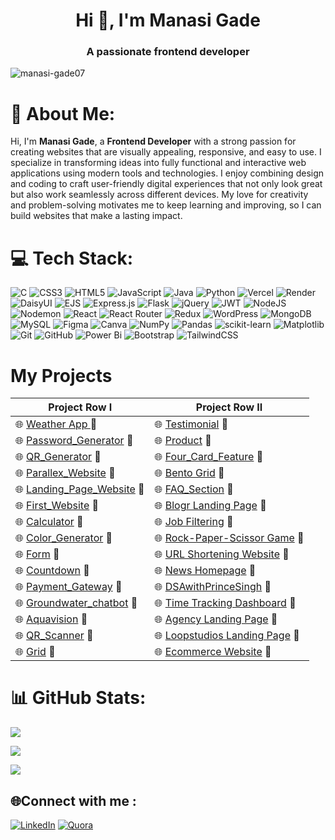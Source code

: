 <h1 align="center">Hi 👋, I'm Manasi Gade</h1>
<h3 align="center">A passionate frontend developer</h3>

<p align="left"> <img src="https://komarev.com/ghpvc/?username=manasi-gade07&label=Profile%20views&color=0e75b6&style=flat" alt="manasi-gade07" /> </p>

# 💫 About Me:
Hi, I'm **Manasi Gade**, a **Frontend Developer** with a strong passion for creating websites that are visually appealing, responsive, and easy to use. I specialize in transforming ideas into fully functional and interactive web applications using modern tools and technologies. I enjoy combining design and coding to craft user-friendly digital experiences that not only look great but also work seamlessly across different devices. My love for creativity and problem-solving motivates me to keep learning and improving, so I can build websites that make a lasting impact.
# 💻 Tech Stack:
![C](https://img.shields.io/badge/c-%2300599C.svg?style=flat&logo=c&logoColor=white) ![CSS3](https://img.shields.io/badge/css3-%231572B6.svg?style=flat&logo=css3&logoColor=white) ![HTML5](https://img.shields.io/badge/html5-%23E34F26.svg?style=flat&logo=html5&logoColor=white) ![JavaScript](https://img.shields.io/badge/javascript-%23323330.svg?style=flat&logo=javascript&logoColor=%23F7DF1E) ![Java](https://img.shields.io/badge/java-%23ED8B00.svg?style=flat&logo=openjdk&logoColor=white) ![Python](https://img.shields.io/badge/python-3670A0?style=flat&logo=python&logoColor=ffdd54) ![Vercel](https://img.shields.io/badge/vercel-%23000000.svg?style=flat&logo=vercel&logoColor=white) ![Render](https://img.shields.io/badge/Render-%46E3B7.svg?style=flat&logo=render&logoColor=white) ![DaisyUI](https://img.shields.io/badge/daisyui-5A0EF8?style=flat&logo=daisyui&logoColor=white) ![EJS](https://img.shields.io/badge/ejs-%23B4CA65.svg?style=flat&logo=ejs&logoColor=black) ![Express.js](https://img.shields.io/badge/express.js-%23404d59.svg?style=flat&logo=express&logoColor=%2361DAFB) ![Flask](https://img.shields.io/badge/flask-%23000.svg?style=flat&logo=flask&logoColor=white) ![jQuery](https://img.shields.io/badge/jquery-%230769AD.svg?style=flat&logo=jquery&logoColor=white) ![JWT](https://img.shields.io/badge/JWT-black?style=flat&logo=JSON%20web%20tokens) ![NodeJS](https://img.shields.io/badge/node.js-6DA55F?style=flat&logo=node.js&logoColor=white) ![Nodemon](https://img.shields.io/badge/NODEMON-%23323330.svg?style=flat&logo=nodemon&logoColor=%BBDEAD) ![React](https://img.shields.io/badge/react-%2320232a.svg?style=flat&logo=react&logoColor=%2361DAFB) ![React Router](https://img.shields.io/badge/React_Router-CA4245?style=flat&logo=react-router&logoColor=white) ![Redux](https://img.shields.io/badge/redux-%23593d88.svg?style=flat&logo=redux&logoColor=white) ![WordPress](https://img.shields.io/badge/WordPress-%23117AC9.svg?style=flat&logo=WordPress&logoColor=white) ![MongoDB](https://img.shields.io/badge/MongoDB-%234ea94b.svg?style=flat&logo=mongodb&logoColor=white) ![MySQL](https://img.shields.io/badge/mysql-4479A1.svg?style=flat&logo=mysql&logoColor=white) ![Figma](https://img.shields.io/badge/figma-%23F24E1E.svg?style=flat&logo=figma&logoColor=white) ![Canva](https://img.shields.io/badge/Canva-%2300C4CC.svg?style=flat&logo=Canva&logoColor=white) ![NumPy](https://img.shields.io/badge/numpy-%23013243.svg?style=flat&logo=numpy&logoColor=white) ![Pandas](https://img.shields.io/badge/pandas-%23150458.svg?style=flat&logo=pandas&logoColor=white) ![scikit-learn](https://img.shields.io/badge/scikit--learn-%23F7931E.svg?style=flat&logo=scikit-learn&logoColor=white) ![Matplotlib](https://img.shields.io/badge/Matplotlib-%23ffffff.svg?style=flat&logo=Matplotlib&logoColor=black) ![Git](https://img.shields.io/badge/git-%23F05033.svg?style=flat&logo=git&logoColor=white) ![GitHub](https://img.shields.io/badge/github-%23121011.svg?style=flat&logo=github&logoColor=white) ![Power Bi](https://img.shields.io/badge/power_bi-F2C811?style=flat&logo=powerbi&logoColor=black) ![Bootstrap](https://img.shields.io/badge/bootstrap-%238511FA.svg?style=flat&logo=bootstrap&logoColor=white) ![TailwindCSS](https://img.shields.io/badge/tailwindcss-%2338B2AC.svg?style=flat&logo=tailwind-css&logoColor=white)

# My Projects

| Project Row I                                  | Project Row II                                          |
|------------------------------------------------|--------------------------------------------------------|
| 🌐 [Weather App ](https://github.com/manasi-gade07/Weather_App.git) 🔗                    | 🌐 [Testimonial](#) 🔗                   |
| 🌐 [Password_Generator](https://github.com/manasi-gade07/Password_Generator.git) 🔗                        |  🌐 [Product](#) 🔗             |
| 🌐 [QR_Generator](https://github.com/manasi-gade07/QR_Generator.git) 🔗          | 🌐 [Four_Card_Feature](#) 🔗                                  |
| 🌐 [Parallex_Website](https://github.com/manasi-gade07/Parallex_website.git) 🔗                    | 🌐 [Bento Grid](#) 🔗                             |
| 🌐 [Landing_Page_Website](https://github.com/manasi-gade07/Landing_Page_Website.git) 🔗         | 🌐 [FAQ_Section](#) 🔗                       |
| 🌐 [First_Website](https://github.com/manasi-gade07/First_website.git) 🔗              | 🌐 [Blogr Landing Page](#) 🔗                      |
| 🌐 [Calculator](https://github.com/manasi-gade07/Calculator.git) 🔗      | 🌐 [Job Filtering](#) 🔗                                 |
| 🌐 [Color_Generator](https://github.com/manasi-gade07/Color-Generator.git) 🔗                | 🌐 [Rock-Paper-Scissor Game](#) 🔗                           |
| 🌐 [Form](https://github.com/manasi-gade07/Form.git) 🔗                          | 🌐 [URL Shortening Website](#) 🔗                  |
| 🌐 [Countdown](https://github.com/manasi-gade07/Countdown.git) 🔗        | 🌐 [News Homepage](#) 🔗                       |
| 🌐 [Payment_Gateway](https://github.com/manasi-gade07/Payment_Gateway.git) 🔗                      | 🌐 [DSAwithPrinceSingh](#) 🔗                          |
| 🌐 [Groundwater_chatbot](https://github.com/manasi-gade07/groundwater_chatbot.git) 🔗               | 🌐 [Time Tracking Dashboard](#) 🔗                           |
| 🌐 [Aquavision](https://github.com/manasi-gade07/Aquavision.git) 🔗                  | 🌐 [Agency Landing Page](#) 🔗          |
| 🌐 [QR_Scanner](https://github.com/manasi-gade07/QR_Scanner_comp.git) 🔗                     | 🌐 [Loopstudios Landing Page](#) 🔗 |
| 🌐 [Grid](#) 🔗        | 🌐 [Ecommerce Website](#) 🔗                   |




# 📊 GitHub Stats:

![](https://github-readme-streak-stats.herokuapp.com/?user=manasi-gade07&theme=algolia&hide_border=true)<br/>

![](https://github-readme-stats.vercel.app/api?username=manasi-gade07&theme=algolia&hide_border=true&include_all_commits=false&count_private=false)

![](https://github-readme-stats.vercel.app/api/top-langs/?username=manasi-gade07&theme=algolia&hide_border=true&include_all_commits=false&count_private=false&layout=compact)



## 🌐Connect with me :
[![LinkedIn](https://img.shields.io/badge/LinkedIn-%230077B5.svg?logo=linkedin&logoColor=white)](https://linkedin.com/in/https://www.linkedin.com/in/manasi-gade-3b0363259?utm_source=share&utm_campaign=share_via&utm_content=profile&utm_medium=android_app) 
[![Quora](https://img.shields.io/badge/Quora-%23B92B27.svg?logo=Quora&logoColor=white)](https://quora.com/profile/https://www.quora.com/profile/Manasi-Gade) 






<!-- Proudly created with GPRM ( https://gprm.itsvg.in ) -->
